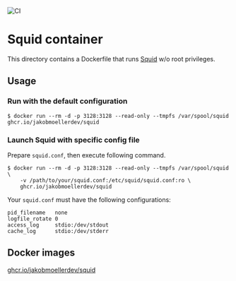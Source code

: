 ![CI](https://github.com/jakobmoellerdev/squid-container/workflows/main/badge.svg)

# Squid container

This directory contains a Dockerfile that runs [Squid](http://www.squid-cache.org/) w/o root privileges.

## Usage

### Run with the default configuration

    $ docker run --rm -d -p 3128:3128 --read-only --tmpfs /var/spool/squid ghcr.io/jakobmoellerdev/squid

### Launch Squid with specific config file

Prepare `squid.conf`, then execute following command.

    $ docker run --rm -d -p 3128:3128 --read-only --tmpfs /var/spool/squid \
        -v /path/to/your/squid.conf:/etc/squid/squid.conf:ro \
        ghcr.io/jakobmoellerdev/squid

Your `squid.conf` must have the following configurations:

    pid_filename   none
    logfile_rotate 0
    access_log     stdio:/dev/stdout
    cache_log      stdio:/dev/stderr

## Docker images

[ghcr.io/jakobmoellerdev/squid](https://github.com/users/jakobmoellerdev/packages/container/package/squid)
